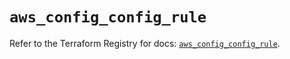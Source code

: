 # `aws_config_config_rule`

Refer to the Terraform Registry for docs: [`aws_config_config_rule`](https://registry.terraform.io/providers/hashicorp/aws/6.10.0/docs/resources/config_config_rule).
